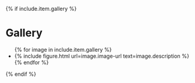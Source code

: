 {% if include.item.gallery %}
# Gallery

<ul id="image_gallery">
{% for image in include.item.gallery %}
<li>
{% include figure.html url=image.image-url text=image.description %}
</li>
{% endfor %}
</ul>

{% endif %}